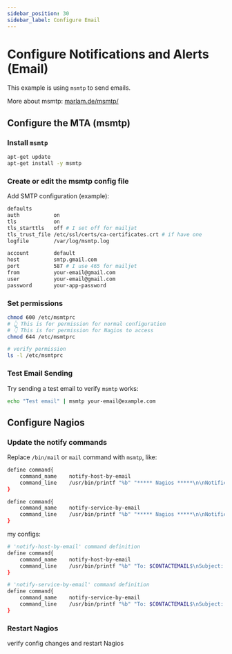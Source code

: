 ```yaml
---
sidebar_position: 30
sidebar_label: Configure Email
---
```


# Configure Notifications and Alerts (Email)

This example is using `msmtp` to send emails.

More about msmtp: [marlam.de/msmtp/](https://marlam.de/msmtp/)

## Configure the MTA (msmtp)

### Install `msmtp`

```bash
apt-get update
apt-get install -y msmtp
```

### Create or edit the msmtp config file

Add  SMTP configuration (example):

```bash title="/etc/msmtprc"
defaults
auth           on
tls            on
tls_starttls   off # I set off for mailjat
tls_trust_file /etc/ssl/certs/ca-certificates.crt # if have one
logfile        /var/log/msmtp.log

account        default
host           smtp.gmail.com
port           587 # I use 465 for mailjet
from           your-email@gmail.com
user           your-email@gmail.com
password       your-app-password
```

### Set permissions

```bash
chmod 600 /etc/msmtprc
# 👆 This is for permission for normal configuration
# 👇 This is for permission for Nagios to access
chmod 644 /etc/msmtprc

# verify permission
ls -l /etc/msmtprc
```

### Test Email Sending

Try sending a test email to verify `msmtp` works:

```bash
echo "Test email" | msmtp your-email@example.com
```

## Configure Nagios

### Update the notify commands

Replace `/bin/mail` or `mail` command with `msmtp`, like:

```bash title="/opt/nagios/etc/objects/commands.cfg"
define command{
    command_name    notify-host-by-email
    command_line    /usr/bin/printf "%b" "***** Nagios *****\n\nNotification Type: $NOTIFICATIONTYPE$\nHost: $HOSTNAME$\nState: $HOSTSTATE$\nInfo: $HOSTOUTPUT$\n\nDate/Time: $LONGDATETIME$\n" | /usr/bin/msmtp $CONTACTEMAIL$
}

define command{
    command_name    notify-service-by-email
    command_line    /usr/bin/printf "%b" "***** Nagios *****\n\nNotification Type: $NOTIFICATIONTYPE$\n\nService: $SERVICEDESC$\nHost: $HOSTALIAS$\nAddress: $HOSTADDRESS$\nState: $SERVICESTATE$\n\nDate/Time: $LONGDATETIME$\n\nAdditional Info:\n\n$SERVICEOUTPUT$\n" | /usr/bin/msmtp $CONTACTEMAIL$
}

```

my configs:

```bash
# 'notify-host-by-email' command definition
define command{
    command_name    notify-host-by-email
    command_line    /usr/bin/printf "%b" "To: $CONTACTEMAIL$\nSubject: ** $NOTIFICATIONTYPE$ Host Alert: $HOSTNAME$ is $HOSTSTATE$ **\n\n***** Nagios *****\n\nNotification Type: $NOTIFICATIONTYPE$\nHost: $HOSTNAME$\nState: $HOSTSTATE$\nAddress: $HOSTADDRESS$\nInfo: $HOSTOUTPUT$\n\nDate/Time: $LONGDATETIME$\n" | /usr/bin/msmtp -t
}

# 'notify-service-by-email' command definition
define command{
    command_name    notify-service-by-email
    command_line    /usr/bin/printf "%b" "To: $CONTACTEMAIL$\nSubject: ** $NOTIFICATIONTYPE$ Service Alert: $HOSTALIAS$/$SERVICEDESC$ is $SERVICESTATE$ **\n\n***** Nagios *****\n\nNotification Type: $NOTIFICATIONTYPE$\n\nService: $SERVICEDESC$\nHost: $HOSTALIAS$\nAddress: $HOSTADDRESS$\nState: $SERVICESTATE$\n\nDate/Time: $LONGDATETIME$\n\nAdditional Info:\n$SERVICEOUTPUT$\n" | /usr/bin/msmtp -t
}
```

### Restart Nagios

verify config changes and restart Nagios
